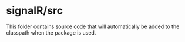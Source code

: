 # signalR/src

This folder contains source code that will automatically be added to the classpath when
the package is used.
